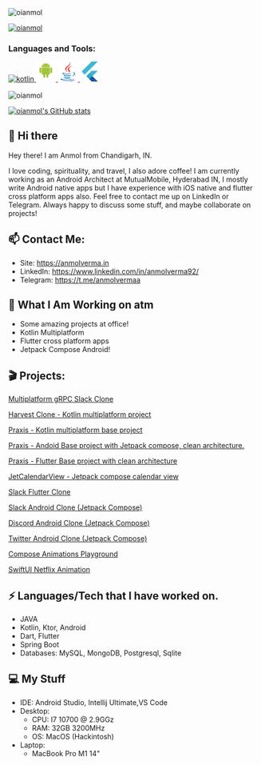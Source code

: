 <p align="left"><img src="https://komarev.com/ghpvc/?username=oianmol&label=Profile%20views&color=0e75b6&style=flat"
                     alt="oianmol"/></p>
<p align="left"><a href="https://twitter.com/oianmol" target="blank"><img
        src="https://img.shields.io/twitter/follow/oianmol?logo=twitter&style=for-the-badge" alt="oianmol"/></a>
</p>
<h3 align="left">Languages and Tools:</h3>
<p align="left">
    <!--Kotlin-->
    <a href="https://kotlinlang.org" target="_blank"> <img
            src="https://www.vectorlogo.zone/logos/kotlinlang/kotlinlang-icon.svg" alt="kotlin" width="40" height="40"/>
    </a>
    <!--Android-->
    <a href="https://developer.android.com" target="_blank"> <img
            src="https://raw.githubusercontent.com/devicons/devicon/master/icons/android/android-original-wordmark.svg"
            alt="android" width="40" height="40"/> </a>
    <!--Java-->
    <a href="https://www.java.com" target="_blank"> <img
            src="https://raw.githubusercontent.com/devicons/devicon/master/icons/java/java-original.svg" alt="java"
            width="40" height="40"/> </a>
	       <!--Flutter-->
    <a href="https://www.flutter.dev" target="_blank"> <img
            src="https://raw.githubusercontent.com/devicons/devicon/1119b9f84c0290e0f0b38982099a2bd027a48bf1/icons/flutter/flutter-original.svg" alt="Flutter"
            width="40" height="40"/> </a>
	    
	    
	    
</p>
<p><img align="center" src="https://github-readme-streak-stats.herokuapp.com/?user=oianmol&" alt="oianmol"/></p>

[![oianmol's GitHub stats](https://github-readme-stats.vercel.app/api?username=oianmol&theme=radical)](https://twitter.com/oianmol)

## 👋 Hi there 

Hey there! I am Anmol from Chandigarh, IN.

I love coding, spirituality, and travel, I also adore coffee! 
I am currently working as an Android Architect at MutualMobile, Hyderabad IN, 
I mostly write Android native apps but I have experience with iOS native and flutter cross platform apps also.
Feel free to contact me up on LinkedIn or Telegram. Always happy to discuss some stuff, and maybe collaborate on projects!
## 📫  Contact Me:

 - Site: https://anmolverma.in
 - LinkedIn: https://www.linkedin.com/in/anmolverma92/
 - Telegram: https://t.me/anmolvermaa

##  👀 What I Am Working on atm

- Some amazing projects at office!
- Kotlin Multiplatform
- Flutter cross platform apps
- Jetpack Compose Android!

## 🎬 Projects:

[Multiplatform gRPC Slack Clone](https://github.com/Anmol92verma/SlackComposeMultiplatform)

[Harvest Clone - Kotlin multiplatform project](https://github.com/mutualmobile/HarvestTimeKMP)

[Praxis - Kotlin multiplatform base project](https://github.com/mutualmobile/praxiskmm)

[Praxis - Andoid Base project with Jetpack compose, clean architecture.](https://github.com/mutualmobile/praxis)

[Praxis - Flutter Base project with clean architecture](https://github.com/mutualmobile/praxisflutter)

[JetCalendarView - Jetpack compose calendar view](https://github.com/Anmol92verma/JetCalendarView)

[Slack Flutter Clone](https://github.com/anmol92verma/flutter_slack)

[Slack Android Clone (Jetpack Compose)](https://github.com/anmol92verma/slackandroidclone)

[Discord Android Clone (Jetpack Compose)](https://github.com/Anmol92verma/DiscordJetpackCompose)

[Twitter Android Clone (Jetpack Compose)](https://github.com/Anmol92verma/jettwitter)

[Compose Animations Playground](https://github.com/Anmol92verma/ComposeAnimationsPlayground)

[SwiftUI Netflix Animation](https://github.com/mutualmobile/SwiftUIAnimations)


## ⚡ Languages/Tech that I have worked on.

 - JAVA
 - Kotlin, Ktor, Android
 - Dart, Flutter
 - Spring Boot
 - Databases: MySQL, MongoDB, Postgresql, Sqlite


##  💻 My Stuff

 - IDE: Android Studio, Intellij Ultimate,VS Code
 - Desktop:
	 - CPU: I7 10700 @ 2.9GGz
	 - RAM: 32GB 3200MHz
	 - OS: MacOS (Hackintosh)
- Laptop:
	- MacBook Pro M1 14"
